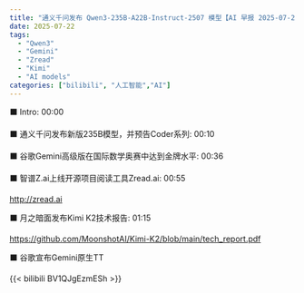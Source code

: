 ```yaml
---
title: "通义千问发布 Qwen3-235B-A22B-Instruct-2507 模型【AI 早报 2025-07-22】"
date: 2025-07-22
tags:
  - "Qwen3"
  - "Gemini"
  - "Zread"
  - "Kimi"
  - "AI models"
categories: ["bilibili", "人工智能","AI"]
---
```


⬛️ Intro: 00:00

⬛️ 通义千问发布新版235B模型，并预告Coder系列: 00:10

⬛️ 谷歌Gemini高级版在国际数学奥赛中达到金牌水平: 00:36

⬛️ 智谱Z.ai上线开源项目阅读工具Zread.ai: 00:55

http://zread.ai

⬛️ 月之暗面发布Kimi K2技术报告: 01:15

https://github.com/MoonshotAI/Kimi-K2/blob/main/tech_report.pdf

⬛️ 谷歌宣布Gemini原生TT

{{< bilibili BV1QJgEzmESh >}}